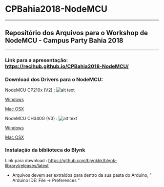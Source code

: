 # CPBahia2018-NodeMCU
---
## Repositório dos Arquivos para o Workshop de NodeMCU - Campus Party Bahia 2018
---

### Link para a apresentação: <https://recihub.github.io/CPBahia2018-NodeMCU/>

### Download dos Drivers para o NodeMCU: 

NodeMCU CP210x (V2) :
![alt text](https://www.robocore.net/tutoriais/upload/tutoriais/163_img_9_M.png)

[Windows](https://s3-sa-east-1.amazonaws.com/robocore-tutoriais/163/CP210x_Windows_Drivers.zip)

[Mac OSX](https://s3-sa-east-1.amazonaws.com/robocore-tutoriais/163/CP210x_Mac_OSX_VCP_Driver.zip)

NodeMCU CH340G (V3) :
![alt text](https://www.robocore.net/tutoriais/upload/tutoriais/163_img_10_M.png)

[Windows](https://s3-sa-east-1.amazonaws.com/robocore-tutoriais/163/CH341SER_WINDOWS.zip)

[Mac OSX](https://s3-sa-east-1.amazonaws.com/robocore-tutoriais/163/CH341SER_MAC.ZIP)

### Instalação da biblioteca do Blynk

Link para download : <https://github.com/blynkkk/blynk-library/releases/latest>

- Arquivos devem ser extraídos para dentro da sua pasta do Arduino, " Arduino IDE: File -> Preferences "
